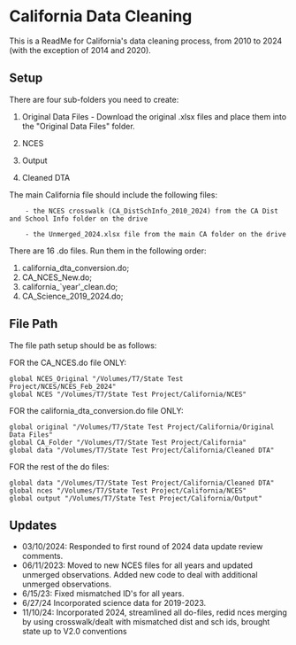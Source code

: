
# California Data Cleaning

This is a ReadMe for California's data cleaning process, from 2010 to 2024 (with the exception of 2014 and 2020).


## Setup

There are four sub-folders you need to create: 
1. Original Data Files
        - Download the original .xlsx files and place them into the "Original Data Files" folder. 
   
2. NCES

3. Output
4. Cleaned DTA

The main California file should include the following files:

        - the NCES crosswalk (CA_DistSchInfo_2010_2024) from the CA Dist and School Info folder on the drive
        
        - the Unmerged_2024.xlsx file from the main CA folder on the drive

There are 16 .do files. Run them in the following order:

1. california_dta_conversion.do;
2. CA_NCES_New.do;
3. california_`year'_clean.do;
4. CA_Science_2019_2024.do;

## File Path

The file path setup should be as follows: 

FOR the CA_NCES.do file ONLY: 

```
global NCES_Original "/Volumes/T7/State Test Project/NCES/NCES_Feb_2024"
global NCES "/Volumes/T7/State Test Project/California/NCES"
```

FOR the california_dta_conversion.do file ONLY: 
```
global original "/Volumes/T7/State Test Project/California/Original Data Files"
global CA_Folder "/Volumes/T7/State Test Project/California"
global data "/Volumes/T7/State Test Project/California/Cleaned DTA"
```

FOR the rest of the do files:

```
global data "/Volumes/T7/State Test Project/California/Cleaned DTA"
global nces "/Volumes/T7/State Test Project/California/NCES"
global output "/Volumes/T7/State Test Project/California/Output"
```
## Updates

- 03/10/2024: Responded to first round of 2024 data update review comments.
- 06/11/2023: Moved to new NCES files for all years and updated unmerged observations. Added new code to deal with additional unmerged observations.
- 6/15/23: Fixed mismatched ID's for all years.
- 6/27/24 Incorporated science data for 2019-2023.
- 11/10/24: Incorporated 2024, streamlined all do-files, redid nces merging by using crosswalk/dealt with mismatched dist and sch ids, brought state up to V2.0 conventions
